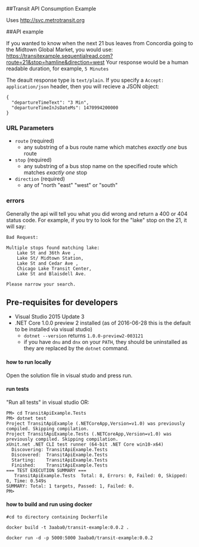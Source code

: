 ##Transit API Consumption Example

Uses http://svc.metrotransit.org

##API example

If you wanted to know when the next 21 bus leaves from Concordia going to the Midtown Global Market, you would use:
https://transitexample.sequentialread.com?route=21&stop=hamline&direction=west
Your response would be a human readable duration, for example, 
`5 Minutes`

The deault response type is `text/plain`.  If you specify a `Accept: application/json` header, then you will recieve a JSON object:

```
{
  "departureTimeText": "3 Min",
  "departureTimeInJsDateMs": 1470994200000
}
```

### URL Parameters

 * `route` (required)
    * any substring of a bus route name which matches *exactly one* bus route
 * `stop` (required)
    * any substring of a bus stop name on the specified route which matches *exactly one* stop
 * `direction` (required)
    * any of "north "east" "west" or "south"

### errors

Generally the api will tell you what you did wrong and return a 400 or 404 status code. For example, if you try to look for the "lake" stop on the 21, it will say:

```
Bad Request:

Multiple stops found matching lake: 
    Lake St and 36th Ave ,
    Lake St/ Midtown Station,
    Lake St and Cedar Ave ,
    Chicago Lake Transit Center,
    Lake St and Blaisdell Ave.

Please narrow your search.
```
	
## Pre-requisites for developers

  * Visual Studio 2015 Update 3
  * .NET Core 1.0.0 preview 2 installed (as of 2016-06-28 this is the default to be installed via visual studio) 
     * `dotnet --version` returns `1.0.0-preview2-003121`
	 * if you have `dnu` and `dnx` on your `PATH`, they should be uninstalled as they are replaced by the `dotnet` command.

#### how to run locally

Open the solution file in visual studo and press run.

#### run tests 

"Run all tests" in visual studio OR:

```
PM> cd TransitApiExample.Tests
PM> dotnet test
Project TransitApiExample (.NETCoreApp,Version=v1.0) was previously compiled. Skipping compilation.
Project TransitApiExample.Tests (.NETCoreApp,Version=v1.0) was previously compiled. Skipping compilation.
xUnit.net .NET CLI test runner (64-bit .NET Core win10-x64)
  Discovering: TransitApiExample.Tests
  Discovered:  TransitApiExample.Tests
  Starting:    TransitApiExample.Tests
  Finished:    TransitApiExample.Tests
=== TEST EXECUTION SUMMARY ===
   TransitApiExample.Tests  Total: 8, Errors: 0, Failed: 0, Skipped: 0, Time: 0.549s
SUMMARY: Total: 1 targets, Passed: 1, Failed: 0.
PM> 
```

#### how to build and run using docker

```
#cd to directory containing Dockerfile

docker build -t 3aaba0/transit-example:0.0.2 .

docker run -d -p 5000:5000 3aaba0/transit-example:0.0.2
```

